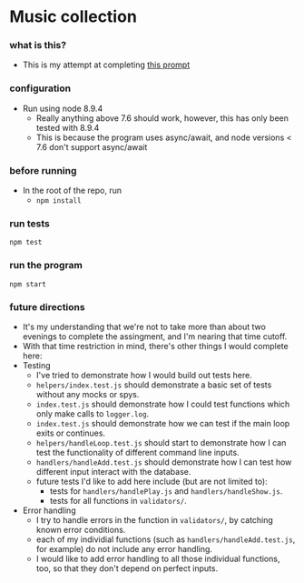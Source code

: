 # Music collection

### what is this?
- This is my attempt at completing [this prompt](https://gist.github.com/jgoulah/fc742e8512ff730a86d262c25bbf549b)

### configuration
- Run using node 8.9.4
    - Really anything above 7.6 should work, however, this has only been tested with 8.9.4
    - This is because the program uses async/await, and node versions < 7.6 don't support async/await

### before running
- In the root of the repo, run
    - `npm install`

### run tests
`npm test`

### run the program
`npm start`

### future directions
- It's my understanding that we're not to take more than about two evenings to complete the assingment, and I'm nearing that time cutoff.
- With that time restriction in mind, there's other things I would complete here:
- Testing
    - I've tried to demonstrate how I would build out tests here.
    - `helpers/index.test.js` should demonstrate a basic set of tests without any mocks or spys.
    - `index.test.js` should demonstrate how I could test functions which only make calls to `logger.log`.
    - `index.test.js` should demonstrate how we can test if the main loop exits or continues.
    - `helpers/handleLoop.test.js` should start to demonstrate how I can test the functionality of different command line inputs.
    - `handlers/handleAdd.test.js` should demonstrate how I can test how different input interact with the database.
    - future tests I'd like to add here include (but are not limited to):
        - tests for `handlers/handlePlay.js` and `handlers/handleShow.js`.
        - tests for all functions in `validators/`.
- Error handling
  - I try to handle errors in the function in `validators/`, by catching known error conditions.
  - each of my individial functions (such as `handlers/handleAdd.test.js`, for example) do not include any error handling.
  - I would like to add error handling to all those individual functions, too, so that they don't depend on perfect inputs.
